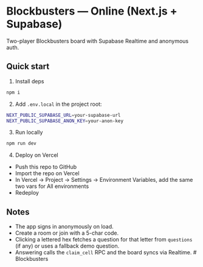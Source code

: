 # Blockbusters — Online (Next.js + Supabase)

Two-player Blockbusters board with Supabase Realtime and anonymous auth.

## Quick start

1) Install deps
```bash
npm i
```

2) Add `.env.local` in the project root:
```bash
NEXT_PUBLIC_SUPABASE_URL=your-supabase-url
NEXT_PUBLIC_SUPABASE_ANON_KEY=your-anon-key
```

3) Run locally
```bash
npm run dev
```

4) Deploy on Vercel
- Push this repo to GitHub
- Import the repo on Vercel
- In Vercel → Project → Settings → Environment Variables, add the same two vars for All environments
- Redeploy

## Notes
- The app signs in anonymously on load.
- Create a room or join with a 5-char code.
- Clicking a lettered hex fetches a question for that letter from `questions` (if any) or uses a fallback demo question.
- Answering calls the `claim_cell` RPC and the board syncs via Realtime.
#   B l o c k b u s t e r s  
 